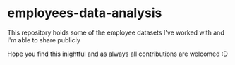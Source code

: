 # employees-data-analysis
This repository holds some of the employee datasets I've worked with and I'm able to share publicly

Hope you find this inightful and as always all contributions are welcomed :D
